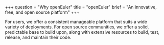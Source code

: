 +++
question = "Why openEuler"
title = "openEuler"
brief = "An innovative, free, and open source platform"
+++

For users, we offer a consistent manageable platform that suits a wide variety of deployments.
For open source communities, we offer a solid, predictable base to build upon, along with extensive resources to build, test, release, and maintain their code.
